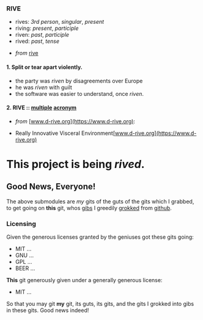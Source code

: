 ### RIVE
+ rives: _3rd person_, _singular_, _present_
+ riving: _present_, _participle_
+ riven: _past_, _participle_
+ rived: _past_, _tense_
- _from_ [rive](http://www.google.com/dictionary?langpair=en|en&q=rive&hl=en&aq=f)

#### 1. Split or tear apart violently.
* the party was _riven_ by disagreements over Europe
* he was _riven_ with guilt
* the software was easier to understand, once _riven_.
#### 2. RIVE :: [multiple](http://en.wikipedia.org/wiki/Multiset) [acronym](http://www.google.com/dictionary?langpair=en|en&q=acronym&hl=en&aq=f)
* _from_ [www.d-rive.org](https://www.d-rive.org):
+ Really Innovative Visceral Environment[www.d-rive.org](https://www.d-rive.org)


This project is being _rived_.
==============================

## Good News, Everyone!

The above submodules are _my_ gits of the guts of the gits which I grabbed,
to get going on **this** git, whos [gibs](http://en.wikipedia.org/wiki/Gib_(video_gaming)) I greedily [grokked](http://en.wikipedia.org/wiki/Grok) from [github](https://www.github.com).

### Licensing

Given the generous licenses granted by the geniuses got these gits going:
+ MIT ...
+ GNU ...
+ GPL ...
+ BEER ...

**This** git generously given under a generally generous license:
+ MIT ...

So that you may git **my** git, its guts, its gits, and the gits I grokked into gibs in these gits. Good news indeed!


